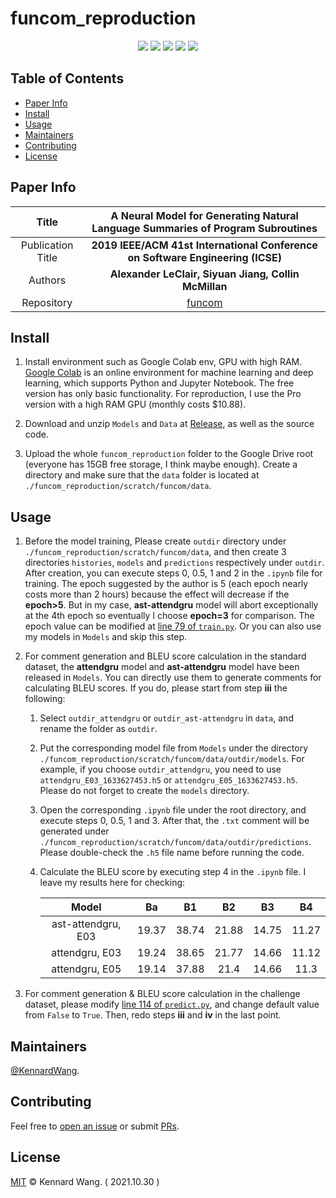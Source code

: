 # funcom_reproduction

<div align="center">
  <img src="https://img.shields.io/github/stars/KennardWang/funcom_reproduction" />
  <img src="https://img.shields.io/github/forks/KennardWang/funcom_reproduction" />
  <img src="https://img.shields.io/github/contributors/KennardWang/funcom_reproduction" />
  <img src="https://img.shields.io/github/license/KennardWang/funcom_reproduction" />
  <img src="https://img.shields.io/badge/code-reproduction-purple" />
</div>



## Table of Contents

- [Paper Info](#paper-info)
- [Install](#install)
- [Usage](#usage)
- [Maintainers](#maintainers)
- [Contributing](#contributing)
- [License](#license)



## Paper Info

| Title | **A Neural Model for Generating Natural Language Summaries of Program Subroutines** |
|:---:|:---:|
| Publication Title | **2019 IEEE/ACM 41st International Conference on Software Engineering (ICSE)** |
| Authors | **Alexander LeClair, Siyuan Jiang, Collin McMillan** |
| Repository | [funcom](https://github.com/mcmillco/funcom) |



## Install

1. Install environment such as Google Colab env, GPU with high RAM. [Google Colab](https://colab.research.google.com/) is an online environment for machine learning and deep learning, which supports Python and Jupyter Notebook. The free version has only basic functionality. For reproduction, I use the Pro version with a high RAM GPU (monthly costs $10.88).

2. Download and unzip `Models` and `Data` at [Release](https://github.com/KennardWang/funcom_reproduction/releases), as well as the source code.

3. Upload the whole `funcom_reproduction` folder to the Google Drive root (everyone has 15GB free storage, I think maybe enough). Create a directory and make sure that the `data` folder is located at `./funcom_reproduction/scratch/funcom/data`.


## Usage

1. Before the model training, Please create `outdir` directory under `./funcom_reproduction/scratch/funcom/data`, and then create 3 directories `histories`, `models` and `predictions` respectively under `outdir`. After creation, you can execute steps 0, 0.5, 1 and 2 in the `.ipynb` file for training. The epoch suggested by the author is 5 (each epoch nearly costs more than 2 hours) because the effect will decrease if the **epoch>5**. But in my case, **ast-attendgru** model will abort exceptionally at the 4th epoch so eventually I choose **epoch=3** for comparison. The epoch value can be modified at [line 79 of `train.py`](https://github.com/KennardWang/funcom_reproduction/blob/a04196f56efeffce67df53ac04e3a0c6d9ebd887/train.py#L79). Or you can also use my models in `Models` and skip this step.

2. For comment generation and BLEU score calculation in the standard dataset, the **attendgru** model and **ast-attendgru** model have been released in `Models`. You can directly use them to generate comments for calculating BLEU scores. If you do, please start from step **iii** the following:

    1. Select `outdir_attendgru` or `outdir_ast-attendgru` in `data`, and rename the folder as `outdir`.
    2. Put the corresponding model file from `Models` under the directory `./funcom_reproduction/scratch/funcom/data/outdir/models`. For example, if you choose `outdir_attendgru`, you need to use `attendgru_E03_1633627453.h5` or `attendgru_E05_1633627453.h5`. Please do not forget to create the `models` directory.
    3. Open the corresponding `.ipynb` file under the root directory, and execute steps 0, 0.5, 1 and 3. After that, the `.txt` comment will be generated under `./funcom_reproduction/scratch/funcom/data/outdir/predictions`. Please double-check the `.h5` file name before running the code. 
    4. Calculate the BLEU score by executing step 4 in the `.ipynb` file. I leave my results here for checking:

        |Model|Ba|B1|B2|B3|B4|
        |:---:|:---:|:---:|:---:|:---:|:---:|
        |ast-attendgru, E03|19.37|38.74|21.88|14.75|11.27|
        |attendgru, E03|19.24|38.65|21.77|14.66|11.12|
        |attendgru, E05|19.14|37.88|21.4|14.66|11.3|

3. For comment generation & BLEU score calculation in the challenge dataset, please modify [line 114 of `predict.py`](https://github.com/KennardWang/funcom_reproduction/blob/a04196f56efeffce67df53ac04e3a0c6d9ebd887/predict.py#L114), and change default value from `False` to `True`. Then, redo steps **iii** and **iv** in the last point.



## Maintainers

[@KennardWang](https://github.com/KennardWang).



## Contributing

Feel free to [open an issue](https://github.com/KennardWang/funcom_reproduction/issues) or submit [PRs](https://github.com/KennardWang/funcom_reproduction/pulls).



## License

[MIT](LICENSE) © Kennard Wang. ( 2021.10.30 )
